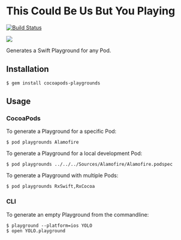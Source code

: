 # This Could Be Us But You Playing

[![Build Status](https://img.shields.io/travis/neonichu/ThisCouldBeUsButYouPlaying/master.svg?style=flat)](https://travis-ci.org/neonichu/ThisCouldBeUsButYouPlaying)

![](README_images/alamofire.png)

Generates a Swift Playground for any Pod.

## Installation

    $ gem install cocoapods-playgrounds

## Usage

### CocoaPods

To generate a Playground for a specific Pod:

    $ pod playgrounds Alamofire

To generate a Playground for a local development Pod:

    $ pod playgrounds ../../../Sources/Alamofire/Alamofire.podspec

To generate a Playground with multiple Pods:

    $ pod playgrounds RxSwift,RxCocoa

### CLI

To generate an empty Playground from the commandline:

    $ playground --platform=ios YOLO
    $ open YOLO.playground
